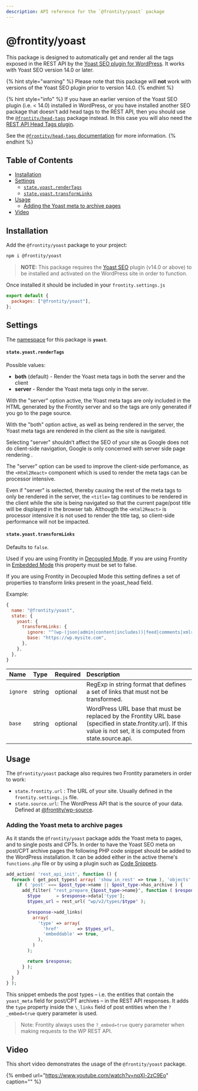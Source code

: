 ```yaml
---
description: API reference for the `@frontity/yoast` package
---
```


# @frontity/yoast

This package is designed to automatically get and render all the tags exposed in the REST API by the [Yoast SEO plugin for WordPress](https://wordpress.org/plugins/wordpress-seo/). It works with Yoast SEO version 14.0 or later.

{% hint style="warning" %}
Please note that this package will **not** work with versions of the Yoast SEO plugin prior to version 14.0.
{% endhint %}

{% hint style="info" %}
If you have an earlier version of the Yoast SEO plugin \(i.e. &lt; 14.0\) installed in WordPress, or you have installed another SEO package that doesn't add head tags to the REST API, then you should use the [`@frontity/head-tags`](https://www.npmjs.com/package/@frontity/head-tags) package instead. In this case you will also need the [REST API Head Tags plugin](https://wordpress.org/plugins/rest-api-head-tags/).

See the [`@frontity/head-tags` documentation](https://api.frontity.org/frontity-packages/features-packages/head-tags) for more information.
{% endhint %}

## Table of Contents

- [Installation](yoast.md#installation)
- [Settings](yoast.md#settings)
  - [`state.yoast.renderTags`](yoast.md#state-yoast-rendertags)
  - [`state.yoast.transformLinks`](yoast.md#state-yoast-transformlinks)
- [Usage](yoast.md#usage)
  - [Adding the Yoast meta to archive pages](yoast.md#adding-the-yoast-meta-to-archive-pages)
- [Video](yoast.md#video)

## Installation

Add the `@frontity/yoast` package to your project:

```bash
npm i @frontity/yoast
```

> **NOTE:** This package requires the [Yoast SEO](https://wordpress.org/plugins/wordpress-seo/) plugin \(v14.0 or above\) to be installed and activated on the WordPress site in order to function.

Once installed it should be included in your `frontity.settings.js`

```javascript
export default {
  packages: ["@frontity/yoast"],
};
```

## Settings

The [namespace](https://docs.frontity.org/learning-frontity/namespaces) for this package is **`yoast`**.

#### `state.yoast.renderTags`

Possible values:

- **both** \(default\) - Render the Yoast meta tags in both the server and the client
- **server** - Render the Yoast meta tags only in the server.

With the "server" option active, the Yoast meta tags are only included in the HTML generated by the Frontity server and so the tags are only generated if you go to the page source.

With the "both" option active, as well as being rendered in the server, the Yoast meta tags are rendered in the client as the site is navigated.

Selecting "server" shouldn’t affect the SEO of your site as Google does not do client-side navigation, Google is only concerned with server side page rendering .

The "server" option can be used to improve the client-side perfomance, as the `<Html2React>` component which is used to render the meta tags can be processor intensive.

Even if "server" is selected, thereby causing the rest of the meta tags to only be rendered in the server, the `<title>` tag continues to be rendered in the client while the site is being navigated so that the current page/post title will be displayed in the browser tab. Althougth the `<Html2React>` is processor intensive it is not used to render the title tag, so client-side performance will not be impacted.

#### `state.yoast.transformLinks`

Defaults to `false`.

Used if you are using Frontity in [Decoupled Mode](https://docs.frontity.org/architecture/decoupled-mode). If you are using Frontity in [Embedded Mode](https://docs.frontity.org/architecture/embedded-mode) this property must be set to false.

If you are using Frontity in Decoupled Mode this setting defines a set of properties to transform links present in the yoast_head field.

Example:

```javascript
{
  name: "@frontity/yoast",
  state: {
    yoast: {
      transformLinks: {
        ignore: "^(wp-(json|admin|content|includes))|feed|comments|xmlrpc",
        base: "https://wp.mysite.com",
      },
    },
  },
}
```

| Name     | Type   | Required | Description                                                                                                                                                            |
| :------- | :----- | :------- | :--------------------------------------------------------------------------------------------------------------------------------------------------------------------- |
| `ignore` | string | optional | RegExp in string format that defines a set of links that must not be transformed.                                                                                      |
| `base`   | string | optional | WordPress URL base that must be replaced by the Frontity URL base \(specified in state.frontity.url\). If this value is not set, it is computed from state.source.api. |

## Usage

The `@frontity/yoast` package also requires two Frontity parameters in order to work:

- `state.frontity.url` : The URL of your site. Usually defined in the `frontity.settings.js` file.
- `state.source.url`: The WordPress API that is the source of your data. Defined at [@frontity/wp-source](https://api.frontity.org/frontity-packages/features-packages/wp-source#settings).

### Adding the Yoast meta to archive pages

As it stands the `@frontity/yoast` package adds the Yoast meta to pages, and to single posts and CPTs. In order to have the Yoast SEO meta on post/CPT archive pages the following PHP code snippet should be added to the WordPress installation. It can be added either in the active theme's `functions.php` file or by using a plugin such as [Code Snippets](https://en-gb.wordpress.org/plugins/code-snippets/).

```php
add_action( 'rest_api_init', function () {
  foreach ( get_post_types( array( 'show_in_rest' => true ), 'objects' ) as $post_type ) {
    if ( 'post' === $post_type->name || $post_type->has_archive ) {
      add_filter( "rest_prepare_{$post_type->name}", function ( $response ) {
        $type      = $response->data['type'];
        $types_url = rest_url( "wp/v2/types/$type" );

        $response->add_links(
          array(
            'type' => array(
              'href'       => $types_url,
              'embeddable' => true,
            ),
          )
        );

        return $response;
      } );
    }
  }
} );
```

This snippet embeds the post types – i.e. the entities that contain the `yoast_meta` field for post/CPT archives – in the REST API responses. It adds the `type` property inside the `\_links` field of post entities when the `?_embed=true` query parameter is used.

> Note: Frontity always uses the `?_embed=true` query parameter when making requests to the WP REST API.

## Video

This short video demonstrates the usage of the `@frontity/yoast` package.

{% embed url="https://www.youtube.com/watch?v=nqXl-2zC9Eo" caption="" %}
